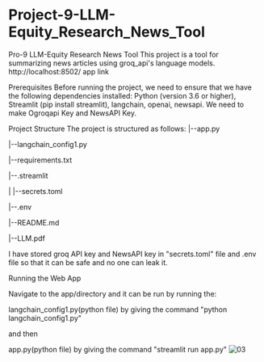 # Project-9-LLM-Equity_Research_News_Tool
Pro-9 LLM-Equity Research News Tool
This project is a tool for summarizing news articles using groq_api's language models.
http://localhost:8502/ app link

Prerequisites
Before running the project, we need to ensure that we have the following dependencies installed: Python (version 3.6 or higher), Streamlit (pip install streamlit), langchain, openai, newsapi. We need to make Ogroqapi Key and NewsAPI Key.

Project Structure
The project is structured as follows:
|--app.py

|--langchain_config1.py

|--requirements.txt

|--.streamlit

| |--secrets.toml 

|--.env

|--README.md

|--LLM.pdf

I have stored groq API key and NewsAPI key in "secrets.toml" file  and .env file so that it can be safe and no one can leak it.

Running the Web App

Navigate to the app/directory and it can be run by running the:

langchain_config1.py(python file) by giving the command "python langchain_config1.py"

and then

app.py(python file) by giving the command "streamlit run app.py"
![03](https://github.com/user-attachments/assets/e9a1bdff-2595-40b9-9d0e-bba59b3df06e)


